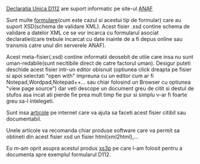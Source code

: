 
[Declaratia Unica D112](https://static.anaf.ro/static/10/Anaf/Declaratii_R/declaratie_unica.html) are suport informatic pe site-ul [ANAF](https://static.anaf.ro/static/10/Anaf/AsistentaContribuabili_r/toate_formularele_30032017.htm)

Sunt multe [formulare](https://static.anaf.ro/static/10/Anaf/formulare/toate_formularele.htm)(cum este cazul si acestui tip de formular) care au suport XSD(schema de validare XML).
Acest fisier .xsd contine schema de validare a datelor XML ce se vor incarca cu formularul asociat declaratiei(care trebuie incarcat cu date inainte de a fi depus online sau transmis catre unul din serverele ANAF).

Acest meta-fisier(.xsd) contine informatii deosebit de utile care insa nu sunt uman-redabile(sunt necitibile direct de catre factorul uman).
Desigur puteti deschide acest fisier intr-un editor obisnuit (optiunea click dreapta pe fisier si apoi selectati "open with" impreuna cu un editor cum ar fi Notepad,Wordpad,Notepad++... sau chiar folosind un Browser cu optiunea "view page source") dar veti descope un document greu de citit si destul de stufos asa incat ati pierde fie prea mult timp fie pur si simplu v-ar fi foarte greu sa-l intelegeti. 

Sunt insa [articole](https://stackoverflow.com/questions/237938/how-to-convert-xsd-to-human-readable-documentation) pe internet care va ajuta sa faceti acest fisier citibil sau documentabil.

Unele articole va recomanda chiar produse software care va permit sa obtineti din acest fisier xsd un fisier html(xml2html),...

Eu m-am oprit asupra acestui produs [xs3p](https://xml.fiforms.org/xs3p/) pe care l-am folosit pentru a documenta spre exemplul formularul D112.

